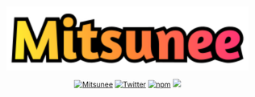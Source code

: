 <p align="center">
  <picture>
    <source media="(prefers-color-scheme: dark)" srcset="https://github.com/Mitsunee/mitsunee/raw/main/images/logo4_sticker.svg">
    <img src="https://github.com/Mitsunee/mitsunee/raw/main/images/logo4_logo.svg" alt="Mitsunee" width="480px">
  </picture>
</p>
<p align="center">
  <a href="https://www.mitsunee.com"><img src="https://badgen.net/badge/Website/mitsunee.com/ffbb5c/?icon=https://www.mitsunee.com/assets/icons/icon.svg&label=" alt="Mitsunee"></a>
  <a href="https://twitter.com/Mitsunee"><img src="https://badgen.net/badge/Twitter/@Mitsunee/blue/?icon=twitter&label=" alt="Twitter"></a>
  <a href="https://www.npmjs.com/~mitsunee"><img src="https://badgen.net/badge/npm/Mitsunee/red/?icon=npm&label=" alt="npm"></a>
  <a href="https://discord.gg/ZncPkjw"><img src="https://badgen.net/badge/Discord/Server/grey/?icon=discord"></a>
</p>
